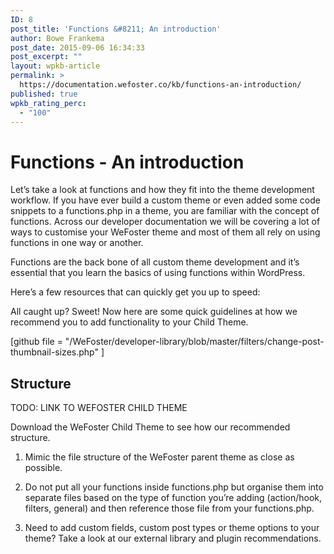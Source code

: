 ```yaml
---
ID: 8
post_title: 'Functions &#8211; An introduction'
author: Bowe Frankema
post_date: 2015-09-06 16:34:33
post_excerpt: ""
layout: wpkb-article
permalink: >
  https://documentation.wefoster.co/kb/functions-an-introduction/
published: true
wpkb_rating_perc:
  - "100"
---
```

# Functions - An introduction

Let’s take a look at functions and how they fit into the theme development workflow. If you have ever build a custom theme or even added some code snippets to a functions.php in a theme, you are familiar with the concept of functions. Across our developer documentation we will be covering a lot of ways to customise your WeFoster theme and most of them all rely on using functions in one way or another.

Functions are the back bone of all custom theme development and it’s essential that you learn the basics of using functions within WordPress.

Here’s a few resources that can quickly get you up to speed:

All caught up? Sweet! Now here are some quick guidelines at how we recommend you to add functionality to your Child Theme.

[github file = "/WeFoster/developer-library/blob/master/filters/change-post-thumbnail-sizes.php" ]

## Structure

TODO: LINK TO WEFOSTER CHILD THEME

Download the WeFoster Child Theme to see how our recommended structure.

1.  Mimic the file structure of the WeFoster parent theme as close as possible.

2.  Do not put all your functions inside functions.php but organise them into separate files based on the type of function you’re adding (action/hook, filters, general) and then reference those file from your functions.php.

3.  Need to add custom fields, custom post types or theme options to your theme? Take a look at our external library and plugin recommendations.